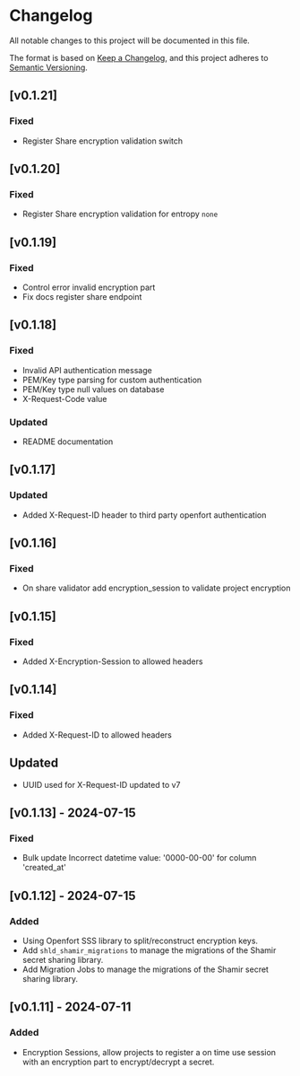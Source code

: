 # Changelog

All notable changes to this project will be documented in this file.

The format is based on [Keep a Changelog](https://keepachangelog.com/en/1.1.0/),
and this project adheres to [Semantic Versioning](https://semver.org/spec/v2.0.0.html).

## [v0.1.21]
### Fixed
- Register Share encryption validation switch

## [v0.1.20]
### Fixed
- Register Share encryption validation for entropy `none`

## [v0.1.19]
### Fixed
- Control error invalid encryption part
- Fix docs register share endpoint

## [v0.1.18]
### Fixed
- Invalid API authentication message
- PEM/Key type parsing for custom authentication
- PEM/Key type null values on database
- X-Request-Code value
### Updated
- README documentation

## [v0.1.17]
### Updated
- Added X-Request-ID header to third party openfort authentication

## [v0.1.16]
### Fixed
- On share validator add encryption_session to validate project encryption

## [v0.1.15]
### Fixed
- Added X-Encryption-Session to allowed headers

## [v0.1.14]
### Fixed
- Added X-Request-ID to allowed headers
## Updated
- UUID used for X-Request-ID updated to v7

## [v0.1.13] - 2024-07-15
### Fixed
- Bulk update Incorrect datetime value: '0000-00-00' for column 'created_at'

## [v0.1.12] - 2024-07-15
### Added
- Using Openfort SSS library to split/reconstruct encryption keys. 
- Add `shld_shamir_migrations` to manage the migrations of the Shamir secret sharing library.
- Add Migration Jobs to manage the migrations of the Shamir secret sharing library.


## [v0.1.11] - 2024-07-11
### Added
- Encryption Sessions, allow projects to register a on time use session with an encryption part to encrypt/decrypt a secret.